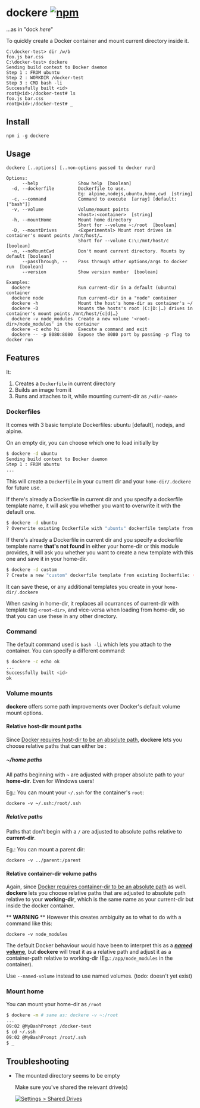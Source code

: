 
# docker*e* [![npm](https://img.shields.io/npm/v/dockere.svg)](https://www.npmjs.com/package/dockere)

…as in "dock *here*"

To quickly create a Docker container and mount current directory inside it.

```batch
C:\docker-test> dir /w/b
foo.js bar.css
C:\docker-test> dockere
Sending build context to Docker daemon
Step 1 : FROM ubuntu
Step 2 : WORKDIR /docker-test
Step 3 : CMD bash -li
Successfully built <id>
root@<id>:/docker-test# ls
foo.js bar.css
root@<id>:/docker-test# _
```

## Install

```
npm i -g dockere
```

## Usage

```
dockere [..options] [..non-options passed to docker run]

Options:
      --help               Show help  [boolean]
  -d, --dockerfile         Dockerfile to use.
                           Eg: alpine,nodejs,ubuntu,home,cwd  [string]
  -c, --command            Command to execute  [array] [default: ["bash"]]
  -v, --volume             Volume/mount points
                           <host>:<container>  [string]
  -h, --mountHome          Mount home directory
                           Short for --volume ~:/root  [boolean]
  -D, --mountDrives        <Experimental> Mount root drives in container's mount points /mnt/host/…
                           Short for --volume C:\:/mnt/host/c  [boolean]
  -n, --noMountCwd         Don't mount current directory. Mounts by default [boolean]
      --passThrough, --    Pass through other options/args to docker run  [boolean]
      --version            Show version number  [boolean]

Examples:
  dockere                  Run current-dir in a default (ubuntu) container
  dockere node             Run current-dir in a "node" container
  dockere -h               Mount the host's home-dir as container's ~/
  dockere -D               Mounts the hosts's root (C:|D:|…) drives in container's mount points /mnt/host/{c|d|…}
  dockere -v node_modules  Create a new volume '<root-dir>/node_modules' in the container
  dockere -c echo hi       Execute a command and exit
  dockere -- -p 8080:8080  Expose the 8080 port by passing -p flag to docker run
```

## Features

It:

1. Creates a `Dockerfile` in current directory
2. Builds an image from it
3. Runs and attaches to it, while mounting current-dir as `/<dir-name>`

### Dockerfiles

It comes with 3 basic template Dockerfiles: ubuntu [default], nodejs, and alpine.

On an empty dir, you can choose which one to load initially by

```sh
$ dockere -d ubuntu
Sending build context to Docker daemon
Step 1 : FROM ubuntu
...
```

This will create a `Dockerfile` in your current dir and your `home-dir/.dockere` for future use.

If there's already a Dockerfile in current dir and you specify a dockerfile template name, it will ask you whether you want to overwrite it with the default one.

```sh
$ dockere -d ubuntu
? Overwrite existing Dockerfile with "ubuntu" dockerfile template from Home? (y/N)
```

If there's already a Dockerfile in current dir and you specify a dockerfile template name **that's not found** in either your home-dir or this module provides, it will ask you whether you want to create a new template with this one and save it in your home-dir.

```sh
$ dockere -d custom
? Create a new "custom" dockerfile template from existing Dockerfile: (y/N)
```

It can save these, or any additional templates you create in your `home-dir/.dockere`

When saving in home-dir, it replaces all ocurrances of current-dir with template tag `<root-dir>`, and vice-versa when loading from home-dir, so that you can use these in any other directory.

### Command

The default command used is `bash -li` which lets you attach to the container. You can specify a different command:

```sh
$ dockere -c echo ok
...
Successfully built <id>
ok
```

### Volume mounts

**dockere** offers some path improvements over Docker's default volume mount options.

#### Relative host-dir mount paths

Since [Docker requires host-dir to be an absolute path][1],
**dockere** lets you choose relative paths that can either be :

##### ~/home paths

All paths beginning with `~` are adjusted with proper absolute path to your **home-dir**.
Even for Windows users!

Eg.: You can mount your `~/.ssh` for the container's `root`:
```
dockere -v ~/.ssh:/root/.ssh
```

##### Relative paths

Paths that don't begin with a `/` are adjusted to absolute paths relative to **current-dir**.

Eg.: You can mount a parent dir:
```
dockere -v ../parent:/parent
```

#### Relative container-dir volume paths

Again, since [Docker requires container-dir to be an absolute path][1] as well.
**dockere** lets you choose relative paths that are adjusted to absolute path relative to your **working-dir**, which is the same name as your current-dir but inside the docker container.

\** **WARNING** \** However this creates ambiguity as to what to do with a command like this:

```
dockere -v node_modules
```

The default Docker behaviour would have been to interpret this as a [***named*** **volume**][1],
but **dockere** will treat it as a relative path and adjust it as a container-path relative to working-dir (Eg.: `/app/node_modules` in the container).

Use `--named-volume` instead to use named volumes. (todo: doesn't yet exist)


### Mount home

You can mount your home-dir as `/root`
```sh
$ dockere -m # same as: dockere -v ~:/root
...
09:02 @MyBashPrompt /docker-test
$ cd ~/.ssh
09:02 @MyBashPrompt /root/.ssh
$ _
```

## Troubleshooting

* The mounted directory seems to be empty

  Make sure you've shared the relevant drive(s)

  [![Settings > Shared Drives][share-drive-scr-l]][share-drive-scr]

[1]: https://docs.docker.com/engine/tutorials/dockervolumes/#mount-a-host-directory-as-a-data-volume

[share-drive-scr]: https://i.imgur.com/c6lOi8a.png
[share-drive-scr-l]: https://i.imgur.com/c6lOi8al.png
